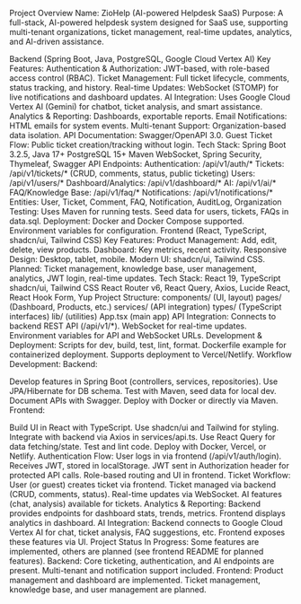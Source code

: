 Project Overview
Name: ZioHelp (AI-powered Helpdesk SaaS)
Purpose:
A full-stack, AI-powered helpdesk system designed for SaaS use, supporting multi-tenant organizations, ticket management, real-time updates, analytics, and AI-driven assistance.

Backend (Spring Boot, Java, PostgreSQL, Google Cloud Vertex AI)
Key Features:
Authentication & Authorization: JWT-based, with role-based access control (RBAC).
Ticket Management: Full ticket lifecycle, comments, status tracking, and history.
Real-time Updates: WebSocket (STOMP) for live notifications and dashboard updates.
AI Integration: Uses Google Cloud Vertex AI (Gemini) for chatbot, ticket analysis, and smart assistance.
Analytics & Reporting: Dashboards, exportable reports.
Email Notifications: HTML emails for system events.
Multi-tenant Support: Organization-based data isolation.
API Documentation: Swagger/OpenAPI 3.0.
Guest Ticket Flow: Public ticket creation/tracking without login.
Tech Stack:
Spring Boot 3.2.5, Java 17+
PostgreSQL 15+
Maven
WebSocket, Spring Security, Thymeleaf, Swagger
API Endpoints:
Authentication: /api/v1/auth/*
Tickets: /api/v1/tickets/* (CRUD, comments, status, public ticketing)
Users: /api/v1/users/*
Dashboard/Analytics: /api/v1/dashboard/*
AI: /api/v1/ai/*
FAQ/Knowledge Base: /api/v1/faq/*
Notifications: /api/v1/notifications/*
Entities:
User, Ticket, Comment, FAQ, Notification, AuditLog, Organization
Testing:
Uses Maven for running tests.
Seed data for users, tickets, FAQs in data.sql.
Deployment:
Docker and Docker Compose supported.
Environment variables for configuration.
Frontend (React, TypeScript, shadcn/ui, Tailwind CSS)
Key Features:
Product Management: Add, edit, delete, view products.
Dashboard: Key metrics, recent activity.
Responsive Design: Desktop, tablet, mobile.
Modern UI: shadcn/ui, Tailwind CSS.
Planned: Ticket management, knowledge base, user management, analytics, JWT login, real-time updates.
Tech Stack:
React 19, TypeScript
shadcn/ui, Tailwind CSS
React Router v6, React Query, Axios, Lucide React, React Hook Form, Yup
Project Structure:
components/ (UI, layout)
pages/ (Dashboard, Products, etc.)
services/ (API integration)
types/ (TypeScript interfaces)
lib/ (utilities)
App.tsx (main app)
API Integration:
Connects to backend REST API (/api/v1/*).
WebSocket for real-time updates.
Environment variables for API and WebSocket URLs.
Development & Deployment:
Scripts for dev, build, test, lint, format.
Dockerfile example for containerized deployment.
Supports deployment to Vercel/Netlify.
Workflow
Development:
Backend:

Develop features in Spring Boot (controllers, services, repositories).
Use JPA/Hibernate for DB schema.
Test with Maven, seed data for local dev.
Document APIs with Swagger.
Deploy with Docker or directly via Maven.
Frontend:

Build UI in React with TypeScript.
Use shadcn/ui and Tailwind for styling.
Integrate with backend via Axios in services/api.ts.
Use React Query for data fetching/state.
Test and lint code.
Deploy with Docker, Vercel, or Netlify.
Authentication Flow:
User logs in via frontend (/api/v1/auth/login).
Receives JWT, stored in localStorage.
JWT sent in Authorization header for protected API calls.
Role-based routing and UI in frontend.
Ticket Workflow:
User (or guest) creates ticket via frontend.
Ticket managed via backend (CRUD, comments, status).
Real-time updates via WebSocket.
AI features (chat, analysis) available for tickets.
Analytics & Reporting:
Backend provides endpoints for dashboard stats, trends, metrics.
Frontend displays analytics in dashboard.
AI Integration:
Backend connects to Google Cloud Vertex AI for chat, ticket analysis, FAQ suggestions, etc.
Frontend exposes these features via UI.
Project Status
In Progress: Some features are implemented, others are planned (see frontend README for planned features).
Backend: Core ticketing, authentication, and AI endpoints are present. Multi-tenant and notification support included.
Frontend: Product management and dashboard are implemented. Ticket management, knowledge base, and user management are planned.